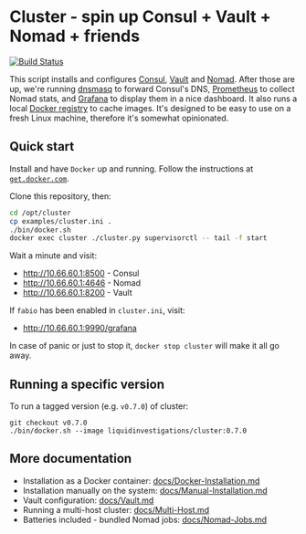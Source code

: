 # Cluster - spin up Consul + Vault + Nomad + friends

[![Build Status](https://jenkins.liquiddemo.org/api/badges/liquidinvestigations/cluster/status.svg)](https://jenkins.liquiddemo.org/liquidinvestigations/cluster)

This script installs and configures [Consul][], [Vault][] and [Nomad][]. After
those are up, we're running [dnsmasq][] to forward Consul's DNS, [Prometheus][]
to collect Nomad stats, and [Grafana][] to display
them in a nice dashboard. It also runs a local [Docker registry][] to cache
images. It's designed to be easy to use on a fresh Linux machine, therefore
it's somewhat opinionated.

[consul]: https://www.consul.io/
[vault]: https://www.vaultproject.io/
[nomad]: https://www.nomadproject.io/
[supervisord]: http://supervisord.org/
[dnsmasq]: http://www.thekelleys.org.uk/dnsmasq/doc.html
[Prometheus]: http://prometheus.io/
[Grafana]: https://grafana.com/
[Docker registry]: https://docs.docker.com/registry/deploying/

## Quick start

Install and have `Docker` up and running. Follow the instructions at
[`get.docker.com`](https://docs.docker.com/install/linux/docker-ce/ubuntu/#install-using-the-convenience-script).

Clone this repository, then:

```bash
cd /opt/cluster
cp examples/cluster.ini .
./bin/docker.sh
docker exec cluster ./cluster.py supervisorctl -- tail -f start
```

Wait a minute and visit:

* <http://10.66.60.1:8500> - Consul
* <http://10.66.60.1:4646> - Nomad
* <http://10.66.60.1:8200> - Vault

If `fabio` has been enabled in `cluster.ini`, visit:

* <http://10.66.60.1:9990/grafana>

In case of panic or just to stop it, `docker stop cluster` will make it all go away.


## Running a specific version
To run a tagged version (e.g. `v0.7.0`) of cluster:

```shell
git checkout v0.7.0
./bin/docker.sh --image liquidinvestigations/cluster:0.7.0
```


## More documentation
* Installation as a Docker container:
  [docs/Docker-Installation.md](docs/Docker-Installation.md)
* Installation manually on the system:
  [docs/Manual-Installation.md](docs/Manual-Installation.md)
* Vault configuration:
  [docs/Vault.md](docs/Vault.md)
* Running a multi-host cluster:
  [docs/Multi-Host.md](docs/Multi-Host.md)
* Batteries included - bundled Nomad jobs:
  [docs/Nomad-Jobs.md](docs/Nomad-Jobs.md)
